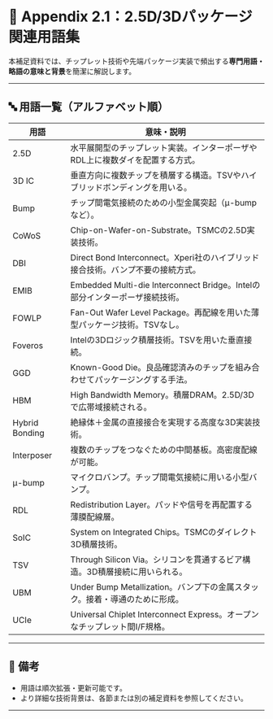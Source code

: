 # 📘 Appendix 2.1：2.5D/3Dパッケージ関連用語集

本補足資料では、チップレット技術や先端パッケージ実装で頻出する**専門用語・略語の意味と背景**を簡潔に解説します。

---

## 🔤 用語一覧（アルファベット順）

| 用語 | 意味・説明 |
|------|------------|
| 2.5D | 水平展開型のチップレット実装。インターポーザやRDL上に複数ダイを配置する方式。 |
| 3D IC | 垂直方向に複数チップを積層する構造。TSVやハイブリッドボンディングを用いる。 |
| Bump | チップ間電気接続のための小型金属突起（μ-bumpなど）。 |
| CoWoS | Chip-on-Wafer-on-Substrate。TSMCの2.5D実装技術。 |
| DBI | Direct Bond Interconnect。Xperi社のハイブリッド接合技術。バンプ不要の接続方式。 |
| EMIB | Embedded Multi-die Interconnect Bridge。Intelの部分インターポーザ接続技術。 |
| FOWLP | Fan-Out Wafer Level Package。再配線を用いた薄型パッケージ技術。TSVなし。 |
| Foveros | Intelの3Dロジック積層技術。TSVを用いた垂直接続。 |
| GGD | Known-Good Die。良品確認済みのチップを組み合わせてパッケージングする手法。 |
| HBM | High Bandwidth Memory。積層DRAM。2.5D/3Dで広帯域接続される。 |
| Hybrid Bonding | 絶縁体＋金属の直接接合を実現する高度な3D実装技術。 |
| Interposer | 複数のチップをつなぐための中間基板。高密度配線が可能。 |
| μ-bump | マイクロバンプ。チップ間電気接続に用いる小型バンプ。 |
| RDL | Redistribution Layer。パッドや信号を再配置する薄膜配線層。 |
| SoIC | System on Integrated Chips。TSMCのダイレクト3D積層技術。 |
| TSV | Through Silicon Via。シリコンを貫通するビア構造。3D積層接続に用いられる。 |
| UBM | Under Bump Metallization。バンプ下の金属スタック。接着・導通のために形成。 |
| UCIe | Universal Chiplet Interconnect Express。オープンなチップレット間I/F規格。 |

---

## 📝 備考

- 用語は順次拡張・更新可能です。
- より詳細な技術背景は、各節または別の補足資料を参照してください。

---
